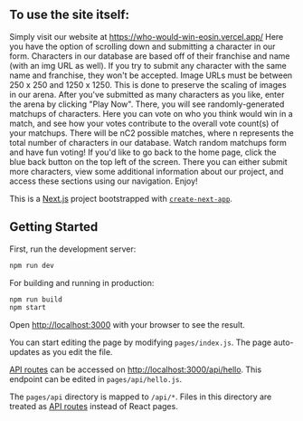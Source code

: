 ## To use the site itself:

Simply visit our website at https://who-would-win-eosin.vercel.app/
Here you have the option of scrolling down and submitting a character in our form. Characters in our database are based off of their franchise and name (with an img URL as well). If you try to submit any character with the same name and franchise, they won't be accepted. Image URLs must be between 250 x 250 and 1250 x 1250. This is done to preserve the scaling of images in our arena. After you've submitted as many characters as you like, enter the arena by clicking "Play Now". There, you will see randomly-generated matchups of characters. Here you can vote on who you think would win in a match, and see how your votes contribute to the overall vote count(s) of your matchups. There will be nC2 possible matches, where n represents the total number of characters in our database. Watch random matchups form and have fun voting! If you'd like to go back to the home page, click the blue back button on the top left of the screen. There you can either submit more characters, view some additional information about our project, and access these sections using our navigation. Enjoy!


This is a [Next.js](https://nextjs.org/) project bootstrapped with [`create-next-app`](https://github.com/vercel/next.js/tree/canary/packages/create-next-app).

## Getting Started

First, run the development server:

```bash
npm run dev
```

For building and running in production:
```bash
npm run build
npm start
```

Open [http://localhost:3000](http://localhost:3000) with your browser to see the result.

You can start editing the page by modifying `pages/index.js`. The page auto-updates as you edit the file.

[API routes](https://nextjs.org/docs/api-routes/introduction) can be accessed on [http://localhost:3000/api/hello](http://localhost:3000/api/hello). This endpoint can be edited in `pages/api/hello.js`.

The `pages/api` directory is mapped to `/api/*`. Files in this directory are treated as [API routes](https://nextjs.org/docs/api-routes/introduction) instead of React pages.
